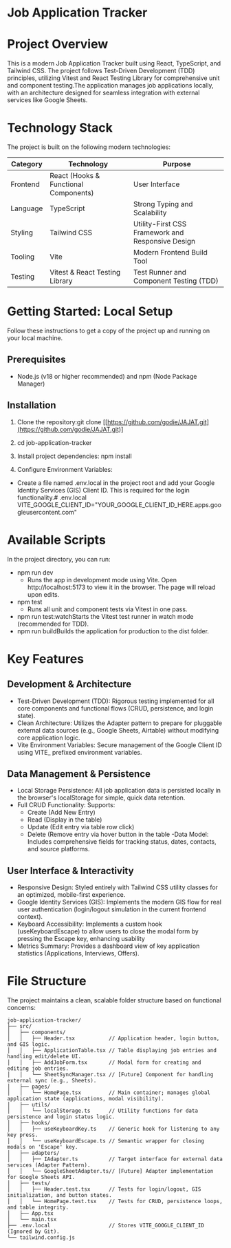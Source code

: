# Job Application Tracker
# Project Overview
This is a modern Job Application Tracker built using React, TypeScript, and Tailwind CSS. The project follows Test-Driven Development (TDD) principles, utilizing Vitest and React Testing Library for comprehensive unit and component testing.The application manages job applications locally, with an architecture designed for seamless integration with external services like Google Sheets.

# Technology Stack
The project is built on the following modern technologies:

| Category | Technology | Purpose |
|----------|-----------|----------|
| Frontend | React (Hooks & Functional Components) | User Interface |
| Language | TypeScript | Strong Typing and Scalability |
| Styling | Tailwind CSS | Utility-First CSS Framework and Responsive Design |
| Tooling | Vite | Modern Frontend Build Tool |
| Testing | Vitest & React Testing Library | Test Runner and Component Testing (TDD) |

# Getting Started: Local Setup
Follow these instructions to get a copy of the project up and running on your local machine.
## Prerequisites
- Node.js (v18 or higher recommended) and npm (Node Package Manager)
## Installation
1. Clone the repository:git clone [[https://github.com/godie/JAJAT.git](https://github.com/godie/JAJAT.git)]

2.  cd job-application-tracker

3. Install project dependencies:
npm install

4. Configure Environment Variables:
  - Create a file named .env.local in the project root and add your Google Identity Services (GIS) Client ID. This is required for the login functionality.# .env.local
VITE_GOOGLE_CLIENT_ID="YOUR_GOOGLE_CLIENT_ID_HERE.apps.googleusercontent.com"

# Available Scripts
In the project directory, you can run:
- npm run dev
    - Runs the app in development mode using Vite. Open http://localhost:5173 to view it in the browser. The page will reload upon edits.
- npm test
    - Runs all unit and component tests via Vitest in one pass.
- npm run test:watchStarts the Vitest test runner in watch mode (recommended for TDD).
- npm run buildBuilds the application for production to the dist folder.

# Key Features

## Development & Architecture

- Test-Driven Development (TDD): Rigorous testing implemented for all core components and functional flows (CRUD, persistence, and login state).
- Clean Architecture: Utilizes the Adapter pattern to prepare for pluggable external data sources (e.g., Google Sheets, Airtable) without modifying core application logic.
- Vite Environment Variables: Secure management of the Google Client ID using VITE_ prefixed environment variables.

## Data Management & Persistence
- Local Storage Persistence: All job application data is persisted locally in the browser's localStorage for simple, quick data retention.
- Full CRUD Functionality: Supports:
  - Create (Add New Entry)
  - Read (Display in the table)
  - Update (Edit entry via table row click)
  - Delete (Remove entry via hover button in the table
-Data Model: Includes comprehensive fields for tracking status, dates, contacts, and source platforms.

## User Interface & Interactivity
- Responsive Design: Styled entirely with Tailwind CSS utility classes for an optimized, mobile-first experience.
- Google Identity Services (GIS): Implements the modern GIS flow for real user authentication (login/logout simulation in the current frontend context).
- Keyboard Accessibility: Implements a custom hook (useKeyboardEscape) to allow users to close the modal form by pressing the Escape key, enhancing usability
- Metrics Summary: Provides a dashboard view of key application statistics (Applications, Interviews, Offers).

# File Structure
The project maintains a clean, scalable folder structure based on functional concerns:

```
job-application-tracker/
├── src/
│   ├── components/
│   │   ├── Header.tsx           // Application header, login button, and GIS logic.
│   │   ├── ApplicationTable.tsx // Table displaying job entries and handling edit/delete UI.
│   │   ├── AddJobForm.tsx       // Modal form for creating and editing job entries.
│   │   └── SheetSyncManager.tsx // [Future] Component for handling external sync (e.g., Sheets).
│   ├── pages/
│   │   └── HomePage.tsx         // Main container; manages global application state (applications, modal visibility).
│   ├── utils/
│   │   └── localStorage.ts      // Utility functions for data persistence and login status logic.
│   ├── hooks/
│   │   ├── useKeyboardKey.ts    // Generic hook for listening to any key press.
│   │   └── useKeyboardEscape.ts // Semantic wrapper for closing modals on 'Escape' key.
│   ├── adapters/
│   │   ├── IAdapter.ts          // Target interface for external data services (Adapter Pattern).
│   │   └── GoogleSheetAdapter.ts// [Future] Adapter implementation for Google Sheets API.
│   ├── tests/
│   │   ├── Header.test.tsx      // Tests for login/logout, GIS initialization, and button states.
│   │   └── HomePage.test.tsx    // Tests for CRUD, persistence loops, and table integrity.
│   ├── App.tsx
│   └── main.tsx
├── .env.local                   // Stores VITE_GOOGLE_CLIENT_ID (Ignored by Git).
└── tailwind.config.js
```

